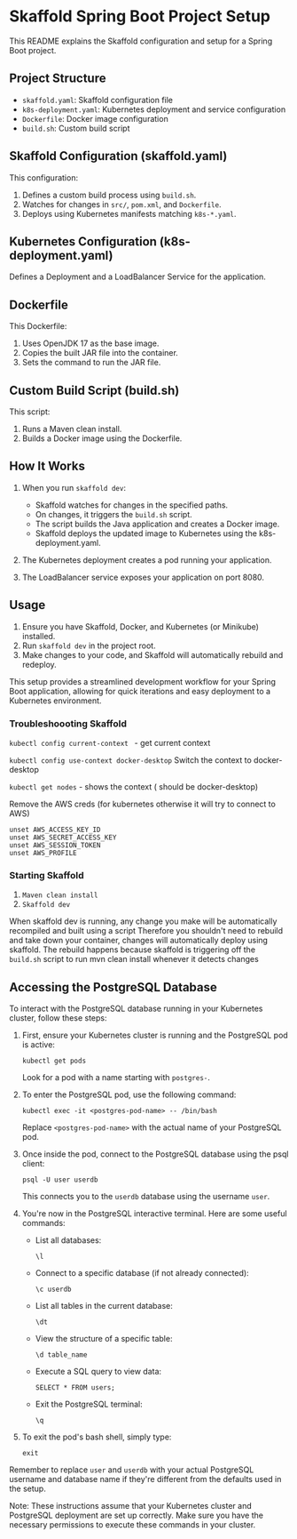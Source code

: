 # Skaffold Spring Boot Project Setup

This README explains the Skaffold configuration and setup for a Spring Boot project.

## Project Structure

- `skaffold.yaml`: Skaffold configuration file
- `k8s-deployment.yaml`: Kubernetes deployment and service configuration
- `Dockerfile`: Docker image configuration
- `build.sh`: Custom build script

## Skaffold Configuration (skaffold.yaml)
This configuration:
1. Defines a custom build process using `build.sh`.
2. Watches for changes in `src/`, `pom.xml`, and `Dockerfile`.
3. Deploys using Kubernetes manifests matching `k8s-*.yaml`.

## Kubernetes Configuration (k8s-deployment.yaml)

Defines a Deployment and a LoadBalancer Service for the application.

## Dockerfile
This Dockerfile:
1. Uses OpenJDK 17 as the base image.
2. Copies the built JAR file into the container.
3. Sets the command to run the JAR file.

## Custom Build Script (build.sh)

This script:
1. Runs a Maven clean install.
2. Builds a Docker image using the Dockerfile.

## How It Works

1. When you run `skaffold dev`:
    - Skaffold watches for changes in the specified paths.
    - On changes, it triggers the `build.sh` script.
    - The script builds the Java application and creates a Docker image.
    - Skaffold deploys the updated image to Kubernetes using the k8s-deployment.yaml.

2. The Kubernetes deployment creates a pod running your application.

3. The LoadBalancer service exposes your application on port 8080.

## Usage

1. Ensure you have Skaffold, Docker, and Kubernetes (or Minikube) installed.
2. Run `skaffold dev` in the project root.
3. Make changes to your code, and Skaffold will automatically rebuild and redeploy.

This setup provides a streamlined development workflow for your Spring Boot application, allowing for quick iterations and easy deployment to a Kubernetes environment.

### Troubleshoooting Skaffold

```kubectl config current-context ``` -  get current context

```kubectl config use-context docker-desktop``` Switch the context to docker-desktop 

```kubectl get nodes``` - shows the context ( should be docker-desktop)

Remove the AWS creds (for kubernetes otherwise it will try to connect to AWS)
```
unset AWS_ACCESS_KEY_ID                  
unset AWS_SECRET_ACCESS_KEY
unset AWS_SESSION_TOKEN
unset AWS_PROFILE
```
### Starting Skaffold

1. `Maven clean install`
2. `Skaffold dev`

When skaffold dev is running, any change you make will be automatically recompiled and built using a script
Therefore you shouldn't need to rebuild and take down your container, changes will automatically deploy using skaffold.
The rebuild happens because skaffold is triggering off the `build.sh` script to run mvn clean install whenever it detects changes 

## Accessing the PostgreSQL Database

To interact with the PostgreSQL database running in your Kubernetes cluster, follow these steps:

1. First, ensure your Kubernetes cluster is running and the PostgreSQL pod is active:

   ```
   kubectl get pods
   ```

   Look for a pod with a name starting with `postgres-`.

2. To enter the PostgreSQL pod, use the following command:

   ```
   kubectl exec -it <postgres-pod-name> -- /bin/bash
   ```

   Replace `<postgres-pod-name>` with the actual name of your PostgreSQL pod.

3. Once inside the pod, connect to the PostgreSQL database using the psql client:

   ```
   psql -U user userdb
   ```

   This connects you to the `userdb` database using the username `user`.

4. You're now in the PostgreSQL interactive terminal. Here are some useful commands:

   - List all databases:
     ```
     \l
     ```

   - Connect to a specific database (if not already connected):
     ```
     \c userdb
     ```

   - List all tables in the current database:
     ```
     \dt
     ```

   - View the structure of a specific table:
     ```
     \d table_name
     ```

   - Execute a SQL query to view data:
     ```
     SELECT * FROM users;
     ```

   - Exit the PostgreSQL terminal:
     ```
     \q
     ```

5. To exit the pod's bash shell, simply type:

   ```
   exit
   ```

Remember to replace `user` and `userdb` with your actual PostgreSQL username and database name if they're different from the defaults used in the setup.

Note: These instructions assume that your Kubernetes cluster and PostgreSQL deployment are set up correctly. Make sure you have the necessary permissions to execute these commands in your cluster.